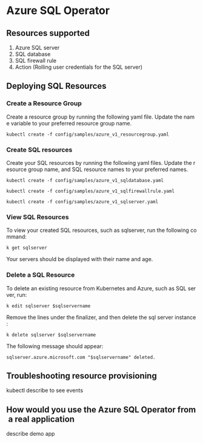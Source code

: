 # Azure SQL Operator

## Resources supported

1. Azure SQL server
2. SQL database
3. SQL firewall rule
4. Action (Rolling user credentials for the SQL server)

## Deploying SQL Resources

### Create a Resource Group

Create a resource group by running the following yaml file. Update the name variable to your preferred resource group name.

```kubectl create -f config/samples/azure_v1_resourcegroup.yaml```

### Create SQL resources

Create your SQL resources by running the following yaml files. Update the resource group name, and SQL resource names to your preferred names.

```kubectl create -f config/samples/azure_v1_sqldatabase.yaml```

```kubectl create -f config/samples/azure_v1_sqlfirewallrule.yaml```

```kubectl create -f config/samples/azure_v1_sqlserver.yaml```

### View SQL Resources

To view your created SQL resources, such as sqlserver, run the following command:

`k get sqlserver`

Your servers should be displayed with their name and age.

### Delete a SQL Resource

To delete an existing resource from Kubernetes and Azure, such as SQL server, run:

`k edit sqlserver $sqlservername`

Remove the lines under the finalizer, and then delete the sql server instance:

`k delete sqlserver $sqlservername`

The following message should appear:

`sqlserver.azure.microsoft.com "$sqlservername" deleted.`

## Troubleshooting resource provisioning

kubectl describe to see events

## How would you use the Azure SQL Operator from a real application

describe demo app
